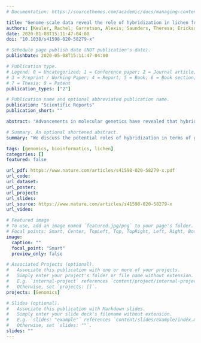 ```yaml
---
# Documentation: https://sourcethemes.com/academic/docs/managing-content/

title: "Genome-scale data reveal the role of hybridization in lichen forming fungi"
authors: [Keuler, Rachel; Garretson, Alexis; Saunders, Theresa; Erickson, Robert J.; Andre, Nathan St; Grewe, Felix; Smith, Hayden; Lumbsch, H. Thorsten; Huang, Jen-Pan; Clair, Larry L. St; and Leavitt, Steven D.]
date: 2020-01-08T15:11:47-04:00
doi: "10.1038/s41598-020-58279-x"

# Schedule page publish date (NOT publication's date).
publishDate: 2020-05-08T15:11:47-04:00

# Publication type.
# Legend: 0 = Uncategorized; 1 = Conference paper; 2 = Journal article;
# 3 = Preprint / Working Paper; 4 = Report; 5 = Book; 6 = Book section;
# 7 = Thesis; 8 = Patent
publication_types: ["2"]

# Publication name and optional abbreviated publication name.
publication: "Scientific Reports"
publication_short: ""

abstract: "Advancements in molecular genetics have revealed that hybridization may be common among plants, animals, and fungi, playing a role in evolutionary dynamics and speciation. While hybridization has been well-documented in pathogenic fungi, the effects of these processes on speciation in fungal lineages with different life histories and ecological niches are largely unexplored. Here we investigated the potential influence of hybridization on the emergence of morphologically and reproductively distinct asexual lichens. We focused on vagrant forms (growing obligately unattached to substrates) within a clade of rock-dwelling, sexually reproducing species in the Rhizoplaca melanophthalma (Lecanoraceae, Ascomycota) species complex. We used phylogenomic data from both mitochondrial and nuclear genomes to infer evolutionary relationships and potential patterns of introgression. We observed multiple instances of discordance between the mitochondrial and nuclear trees, including the clade comprising the asexual vagrant species R. arbuscula, R. haydenii, R. idahoensis, and a closely related rock-dwelling lineage. Despite well-supported phylogenies, we recovered strong evidence of a reticulated evolutionary history using a network approach that incorporates both incomplete lineage sorting and hybridization. These data suggest that the rock-dwelling western North American subalpine endemic R. shushanii is potentially the result of a hybrid speciation event, and introgression may have also played a role in other taxa, including vagrant species R. arbuscula, R. haydenii and R. idahoensis. We discuss the potential roles of hybridization in terms of generating asexuality and novel morphological traits in lichens. Furthermore, our results highlight the need for additional study of reticulate phylogenies when investigating species boundaries and evolutionary history, even in cases with well-supported topologies inferred from genome-scale data."

# Summary. An optional shortened abstract.
summary: "We discuss the potential roles of hybridization in terms of generating asexuality and novel morphological traits in lichens. Our results highlight the need for additional study of reticulate phylogenies when investigating species boundaries and evolutionary history, even in cases with well-supported topologies inferred from genome-scale data."

tags: [genomics, bioinformatics, lichen]
categories: []
featured: false

url_pdf: https://www.nature.com/articles/s41598-020-58279-x.pdf
url_code:
url_dataset:
url_poster:
url_project:
url_slides:
url_source: https://www.nature.com/articles/s41598-020-58279-x
url_video:

# Featured image
# To use, add an image named `featured.jpg/png` to your page's folder. 
# Focal points: Smart, Center, TopLeft, Top, TopRight, Left, Right, BottomLeft, Bottom, BottomRight.
image:
  caption: ""
  focal_point: "Smart"
  preview_only: false

# Associated Projects (optional).
#   Associate this publication with one or more of your projects.
#   Simply enter your project's folder or file name without extension.
#   E.g. `internal-project` references `content/project/internal-project/index.md`.
#   Otherwise, set `projects: []`.
projects: [Genomics]

# Slides (optional).
#   Associate this publication with Markdown slides.
#   Simply enter your slide deck's filename without extension.
#   E.g. `slides: "example"` references `content/slides/example/index.md`.
#   Otherwise, set `slides: ""`.
slides: ""
---
```

